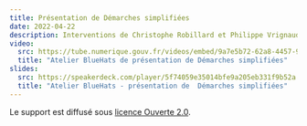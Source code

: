 ```yaml
---
title: Présentation de Démarches simplifiées
date: 2022-04-22
description: Interventions de Christophe Robillard et Philippe Vrignaud (DINUM) et Pascal Kuczynski et Matthieu Faure (ADULLACT)
video:
  src: https://tube.numerique.gouv.fr/videos/embed/9a7e5b72-62a8-4457-941b-c014f5de5466
  title: "Atelier BlueHats de présentation de Démarches simplifiées"
slides:
  src: https://speakerdeck.com/player/5f74059e35014bfe9a205eb331f9b52a
  title: "Atelier BlueHats - présentation de  Démarches simplifiées"
---
```


Le support est diffusé sous [licence Ouverte 2.0](https://www.etalab.gouv.fr/licence-ouverte-open-licence/).

